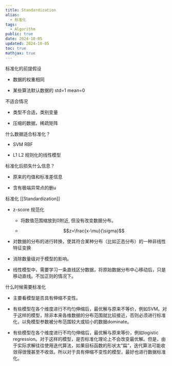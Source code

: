 ```yaml
---
title: Standardization
alias:
  - 标准化
tags:
  - Algorithm
public: true
date: 2024-10-05
updated: 2024-10-05
toc: true
mathjax: true
---
```


标准化的前提假设

  + 数据的权重相同

  + 某些算法默认数据的 std=1 mean=0

不适合情况

  + 类型不合适，类别变量

  + 压缩的数据，稀疏矩阵

什么数据适合标准化？

  + SVM RBF

  + L1 L2 规则化的线性模型

标准化后损失什么信息？

  + 原来的均值和标准差信息

  + 含有极端异常点的删u

标准化 [[Standardization]]

  + z-score 规范化
    + 将数值范围缩放到0附近, 但没有改变数据分布。

    + $$z=\frac{x-\mu}{\sigma}$$

  + 对数据的分布的进行转换，使其符合某种分布（比如正态分布）的一种非线性特征变换

  + 消除数量级对于模型的影响。

  + 线性模型中，需要学习一条直线区分数据，将原始数据分布中心移动后，只是移动直线。不加正则的情况下。



什么时候需要标准化

  + 主要看模型是否具有伸缩不变性。

  + 有些模型在各个维度进行不均匀伸缩后，最优解与原来不等价，例如SVM。对于这样的模型，除非本来各维数据的分布范围就比较接近，否则必须进行标准化，以免模型参数被分布范围较大或较小的数据dominate。

  + 有些模型在各个维度进行不均匀伸缩后，最优解与原来等价，例如logistic regression。对于这样的模型，是否标准化理论上不会改变最优解。但是，由于实际求解往往使用迭代算法，如果目标函数的形状太“扁”，迭代算法可能收敛得很慢甚至不收敛。所以对于具有伸缩不变性的模型，最好也进行数据标准化。
